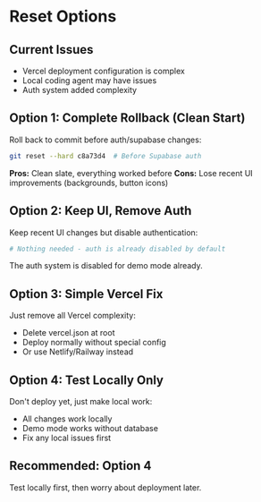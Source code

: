 # Reset Options

## Current Issues
- Vercel deployment configuration is complex
- Local coding agent may have issues
- Auth system added complexity

## Option 1: Complete Rollback (Clean Start)
Roll back to commit before auth/supabase changes:
```bash
git reset --hard c8a73d4  # Before Supabase auth
```
**Pros:** Clean slate, everything worked before
**Cons:** Lose recent UI improvements (backgrounds, button icons)

## Option 2: Keep UI, Remove Auth
Keep recent UI changes but disable authentication:
```bash
# Nothing needed - auth is already disabled by default
```
The auth system is disabled for demo mode already.

## Option 3: Simple Vercel Fix
Just remove all Vercel complexity:
- Delete vercel.json at root
- Deploy normally without special config
- Or use Netlify/Railway instead

## Option 4: Test Locally Only
Don't deploy yet, just make local work:
- All changes work locally
- Demo mode works without database
- Fix any local issues first

## Recommended: Option 4
Test locally first, then worry about deployment later.

